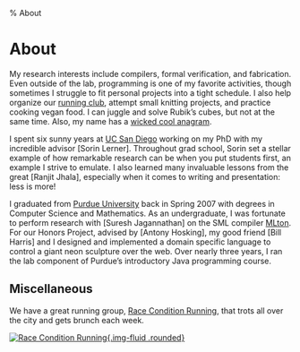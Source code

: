 % About

# About

My research interests include compilers, formal verification, and fabrication.
Even outside of the lab,
  programming is one of my favorite activities,
  though sometimes I struggle to fit personal projects into a tight schedule.
I also help organize our [running club](http://raceconditionrunning.com),
  attempt small knitting projects,
  and practice cooking vegan food.
I can juggle and solve Rubik’s cubes, but not at the same time.
Also, my name has a
  [wicked cool anagram](https://totalcrazyhack.net/anagram.html).

I spent six sunny years at
  [UC San Diego](https://cse.ucsd.edu) working on my PhD with
  my incredible advisor [Sorin Lerner].
Throughout grad school,
  Sorin set a stellar example of how remarkable
  research can be when you put students first,
  an example I strive to emulate.
I also learned many invaluable lessons
  from the great [Ranjit Jhala],
  especially when it comes to writing and presentation:
  less is more!

I graduated from
  [Purdue University](https://www.cs.purdue.edu) back in Spring 2007 with
  degrees in Computer Science and Mathematics.
As an undergraduate,
  I was fortunate to perform research with [Suresh Jagannathan]
  on the SML compiler [MLton](http://mlton.org).
For our Honors Project,
  advised by [Antony Hosking],
  my good friend [Bill Harris] and I designed and implemented a
  domain specific language to control a giant neon sculpture over the web.
Over nearly three years,
  I ran the lab component of Purdue’s introductory Java programming course.

## Miscellaneous

We have a great running group,
  [Race Condition Running](http://raceconditionrunning.com),
  that trots all over the city and gets brunch each week.

[![Race Condition Running](thumb/2015-10-race-condition-running.jpg){.img-fluid .rounded}](http://raceconditionrunning.com)

